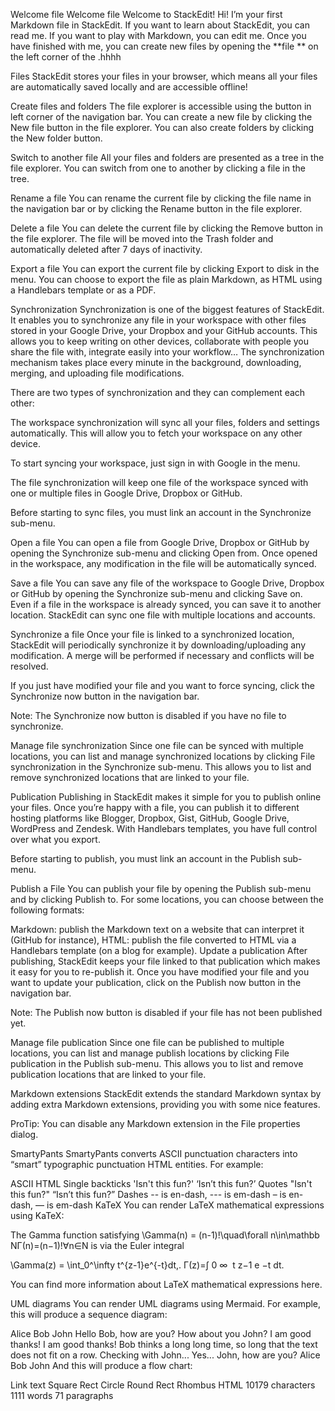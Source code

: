 Welcome file
Welcome file
Welcome to StackEdit!
Hi! I’m your first Markdown file in StackEdit. If you want to learn about StackEdit, you can read me. If you want to play with Markdown, you can edit me. Once you have finished with me, you can create new files by opening the **file ** on the left corner of the .hhhh

Files
StackEdit stores your files in your browser, which means all your files are automatically saved locally and are accessible offline!

Create files and folders
The file explorer is accessible using the button in left corner of the navigation bar. You can create a new file by clicking the New file button in the file explorer. You can also create folders by clicking the New folder button.

Switch to another file
All your files and folders are presented as a tree in the file explorer. You can switch from one to another by clicking a file in the tree.

Rename a file
You can rename the current file by clicking the file name in the navigation bar or by clicking the Rename button in the file explorer.

Delete a file
You can delete the current file by clicking the Remove button in the file explorer. The file will be moved into the Trash folder and automatically deleted after 7 days of inactivity.

Export a file
You can export the current file by clicking Export to disk in the menu. You can choose to export the file as plain Markdown, as HTML using a Handlebars template or as a PDF.

Synchronization
Synchronization is one of the biggest features of StackEdit. It enables you to synchronize any file in your workspace with other files stored in your Google Drive, your Dropbox and your GitHub accounts. This allows you to keep writing on other devices, collaborate with people you share the file with, integrate easily into your workflow… The synchronization mechanism takes place every minute in the background, downloading, merging, and uploading file modifications.

There are two types of synchronization and they can complement each other:

The workspace synchronization will sync all your files, folders and settings automatically. This will allow you to fetch your workspace on any other device.

To start syncing your workspace, just sign in with Google in the menu.

The file synchronization will keep one file of the workspace synced with one or multiple files in Google Drive, Dropbox or GitHub.

Before starting to sync files, you must link an account in the Synchronize sub-menu.

Open a file
You can open a file from Google Drive, Dropbox or GitHub by opening the Synchronize sub-menu and clicking Open from. Once opened in the workspace, any modification in the file will be automatically synced.

Save a file
You can save any file of the workspace to Google Drive, Dropbox or GitHub by opening the Synchronize sub-menu and clicking Save on. Even if a file in the workspace is already synced, you can save it to another location. StackEdit can sync one file with multiple locations and accounts.

Synchronize a file
Once your file is linked to a synchronized location, StackEdit will periodically synchronize it by downloading/uploading any modification. A merge will be performed if necessary and conflicts will be resolved.

If you just have modified your file and you want to force syncing, click the Synchronize now button in the navigation bar.

Note: The Synchronize now button is disabled if you have no file to synchronize.

Manage file synchronization
Since one file can be synced with multiple locations, you can list and manage synchronized locations by clicking File synchronization in the Synchronize sub-menu. This allows you to list and remove synchronized locations that are linked to your file.

Publication
Publishing in StackEdit makes it simple for you to publish online your files. Once you’re happy with a file, you can publish it to different hosting platforms like Blogger, Dropbox, Gist, GitHub, Google Drive, WordPress and Zendesk. With Handlebars templates, you have full control over what you export.

Before starting to publish, you must link an account in the Publish sub-menu.

Publish a File
You can publish your file by opening the Publish sub-menu and by clicking Publish to. For some locations, you can choose between the following formats:

Markdown: publish the Markdown text on a website that can interpret it (GitHub for instance),
HTML: publish the file converted to HTML via a Handlebars template (on a blog for example).
Update a publication
After publishing, StackEdit keeps your file linked to that publication which makes it easy for you to re-publish it. Once you have modified your file and you want to update your publication, click on the Publish now button in the navigation bar.

Note: The Publish now button is disabled if your file has not been published yet.

Manage file publication
Since one file can be published to multiple locations, you can list and manage publish locations by clicking File publication in the Publish sub-menu. This allows you to list and remove publication locations that are linked to your file.

Markdown extensions
StackEdit extends the standard Markdown syntax by adding extra Markdown extensions, providing you with some nice features.

ProTip: You can disable any Markdown extension in the File properties dialog.

SmartyPants
SmartyPants converts ASCII punctuation characters into “smart” typographic punctuation HTML entities. For example:

ASCII	HTML
Single backticks	'Isn't this fun?'	‘Isn’t this fun?’
Quotes	"Isn't this fun?"	“Isn’t this fun?”
Dashes	-- is en-dash, --- is em-dash	– is en-dash, — is em-dash
KaTeX
You can render LaTeX mathematical expressions using KaTeX:

The Gamma function satisfying \Gamma(n) = (n-1)!\quad\forall n\in\mathbb NΓ(n)=(n−1)!∀n∈N is via the Euler integral

\Gamma(z) = \int_0^\infty t^{z-1}e^{-t}dt\,.
Γ(z)=∫ 
0
∞
​
 t 
z−1
 e 
−t
 dt.

You can find more information about LaTeX mathematical expressions here.

UML diagrams
You can render UML diagrams using Mermaid. For example, this will produce a sequence diagram:

Alice
Bob
John
Hello Bob, how are you?
How about you John?
I am good thanks!
I am good thanks!
Bob thinks a long
long time, so long
that the text does
not fit on a row.
Checking with John...
Yes... John, how are you?
Alice
Bob
John
And this will produce a flow chart:

Link text
Square Rect
Circle
Round Rect
Rhombus
HTML 10179 characters 1111 words 71 paragraphs
